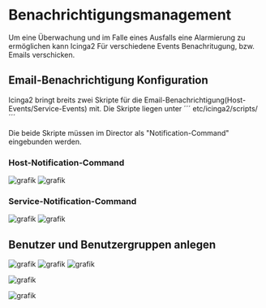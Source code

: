 # Benachrichtigungsmanagement 
Um eine Überwachung und im Falle eines Ausfalls eine Alarmierung zu ermöglichen kann Icinga2 Für verschiedene Events Benachritugung, bzw. Emails verschicken.

## Email-Benachrichtigung Konfiguration
Icinga2 bringt breits zwei Skripte für die Email-Benachrichtigung(Host-Events/Service-Events) mit.
Die Skripte liegen unter ´´´ etc/icinga2/scripts/ ´´´

Die beide Skripte müssen im Director als "Notification-Command" eingebunden werden.
### Host-Notification-Command
![grafik](https://user-images.githubusercontent.com/64025827/120031897-bc30aa80-bff9-11eb-8fab-8c178f1b0e9a.png)
![grafik](https://user-images.githubusercontent.com/64025827/120031969-d10d3e00-bff9-11eb-85d3-ac471cf97e9e.png)
### Service-Notification-Command
![grafik](https://user-images.githubusercontent.com/64025827/120032211-25182280-bffa-11eb-9f7f-6c987c022dba.png)
![grafik](https://user-images.githubusercontent.com/64025827/120032229-2d705d80-bffa-11eb-89ef-56d17790ffa1.png)

## Benutzer und Benutzergruppen anlegen
![grafik](https://user-images.githubusercontent.com/64025827/120070535-50971d80-c08b-11eb-9285-ab8f96a04484.png)
![grafik](https://user-images.githubusercontent.com/64025827/120070576-81775280-c08b-11eb-9fed-09daebb9d0b8.png)
![grafik](https://user-images.githubusercontent.com/64025827/120070681-082c2f80-c08c-11eb-858f-90402b2b0524.png)


![grafik](https://user-images.githubusercontent.com/64025827/120806027-a9146200-c546-11eb-8a1e-0c09314512dd.png)

![grafik](https://user-images.githubusercontent.com/64025827/120806924-b5e58580-c547-11eb-87cb-37c4799bdd33.png)
